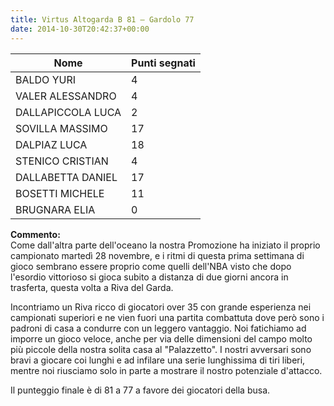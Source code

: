 ```yaml
---
title: Virtus Altogarda B 81 – Gardolo 77
date: 2014-10-30T20:42:37+00:00
---
```

| **Nome** | **Punti segnati** |
| -------- | ----------------- |
| BALDO YURI | 4 |
| VALER ALESSANDRO | 4 |
| DALLAPICCOLA LUCA | 2 |
| SOVILLA MASSIMO | 17 |
| DALPIAZ LUCA | 18 |
| STENICO CRISTIAN | 4 |
| DALLABETTA DANIEL | 17 |
| BOSETTI MICHELE | 11 |
| BRUGNARA ELIA | 0 |

**Commento:**  
Come dall'altra parte dell'oceano la nostra Promozione ha iniziato il proprio campionato martedì 28 novembre, e i ritmi di questa prima settimana di gioco sembrano essere proprio come quelli dell'NBA visto che dopo l'esordio vittorioso si gioca subito a distanza di due giorni ancora in trasferta, questa volta a Riva del Garda.

Incontriamo un Riva ricco di giocatori over 35 con grande esperienza nei campionati superiori e ne vien fuori una partita combattuta dove però sono i padroni di casa a condurre con un leggero vantaggio. Noi fatichiamo ad imporre un gioco veloce, anche per via delle dimensioni del campo molto più piccole della nostra solita casa al "Palazzetto". I nostri avversari sono bravi a giocare coi lunghi e ad infilare una serie lunghissima di tiri liberi, mentre noi riusciamo solo in parte a mostrare il nostro potenziale d'attacco.

Il punteggio finale è di 81 a 77 a favore dei giocatori della busa.